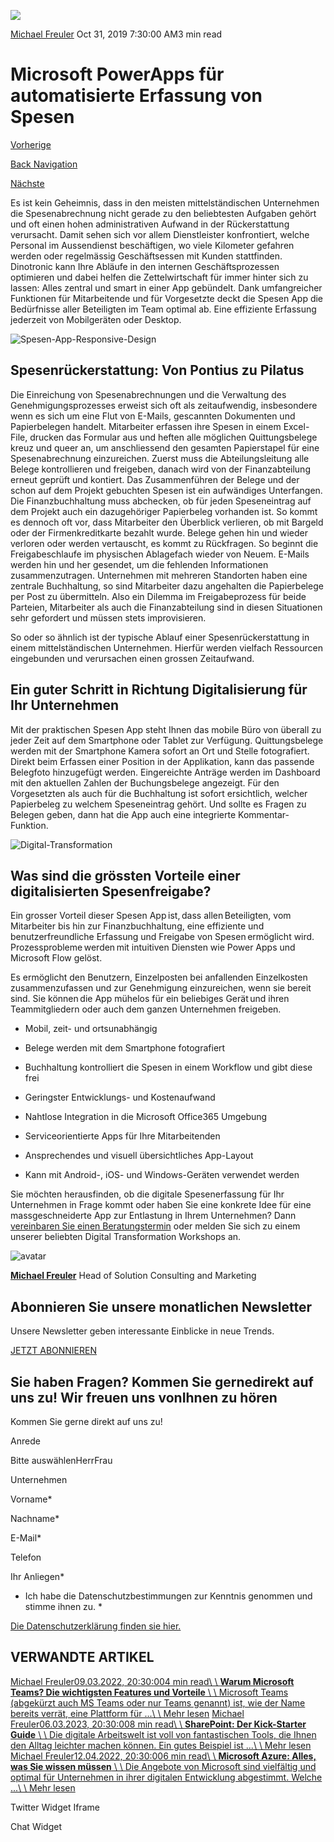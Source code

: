 ![](https://25917640.fs1.hubspotusercontent-eu1.net/hub/25917640/hubfs/csm_Spesen-Frau-Verzweifelt_2cdb362be4-1-400x267.webp?width=300&name=csm_Spesen-Frau-Verzweifelt_2cdb362be4-1-400x267.webp)

[Michael Freuler](https://blog.dinotronic.ch/author/michael-freuler) Oct 31, 2019 7:30:00 AM3 min read

# Microsoft PowerApps für automatisierte Erfassung von Spesen

[Vorherige](https://blog.dinotronic.ch/blog/azure/microsoft-bringt-die-azure-cloud-in-die-schweiz)

[Back Navigation](https://blog.dinotronic.ch/)

[Nächste](https://blog.dinotronic.ch/blog/cyber-security-en/cyber-security-mensch-ist-und-bleibt-der-groesste-risikofaktor)

Es ist kein Geheimnis, dass in den meisten mittelständischen Unternehmen die Spesenabrechnung nicht gerade zu den beliebtesten Aufgaben gehört und oft einen hohen administrativen Aufwand in der Rückerstattung verursacht. Damit sehen sich vor allem Dienstleister konfrontiert, welche Personal im Aussendienst beschäftigen, wo viele Kilometer gefahren werden oder regelmässig Geschäftsessen mit Kunden stattfinden. Dinotronic kann Ihre Abläufe in den internen Geschäftsprozessen optimieren und dabei helfen die Zettelwirtschaft für immer hinter sich zu lassen: Alles zentral und smart in einer App gebündelt. Dank umfangreicher Funktionen für Mitarbeitende und für Vorgesetzte deckt die Spesen App die Bedürfnisse aller Beteiligten im Team optimal ab. Eine effiziente Erfassung jederzeit von Mobilgeräten oder Desktop.

![Spesen-App-Responsive-Design](https://blog.dinotronic.ch/hs-fs/hubfs/Spesen-App-Responsive-Design.webp?width=799&height=533&name=Spesen-App-Responsive-Design.webp)

## Spesenrückerstattung: Von Pontius zu Pilatus

Die Einreichung von Spesenabrechnungen und die Verwaltung des Genehmigungsprozesses erweist sich oft als zeitaufwendig, insbesondere wenn es sich um eine Flut von E-Mails, gescannten Dokumenten und Papierbelegen handelt. Mitarbeiter erfassen ihre Spesen in einem Excel-File, drucken das Formular aus und heften alle möglichen Quittungsbelege kreuz und queer an, um anschliessend den gesamten Papierstapel für eine Spesenabrechnung einzureichen. Zuerst muss die Abteilungsleitung alle Belege kontrollieren und freigeben, danach wird von der Finanzabteilung erneut geprüft und kontiert. Das Zusammenführen der Belege und der schon auf dem Projekt gebuchten Spesen ist ein aufwändiges Unterfangen. Die Finanzbuchhaltung muss abchecken, ob für jeden Speseneintrag auf dem Projekt auch ein dazugehöriger Papierbeleg vorhanden ist. So kommt es dennoch oft vor, dass Mitarbeiter den Überblick verlieren, ob mit Bargeld oder der Firmenkreditkarte bezahlt wurde. Belege gehen hin und wieder verloren oder werden vertauscht, es kommt zu Rückfragen. So beginnt die Freigabeschlaufe im physischen Ablagefach wieder von Neuem. E-Mails werden hin und her gesendet, um die fehlenden Informationen zusammenzutragen. Unternehmen mit mehreren Standorten haben eine zentrale Buchhaltung, so sind Mitarbeiter dazu angehalten die Papierbelege per Post zu übermitteln. Also ein Dilemma im Freigabeprozess für beide Parteien, Mitarbeiter als auch die Finanzabteilung sind in diesen Situationen sehr gefordert und müssen stets improvisieren.

So oder so ähnlich ist der typische Ablauf einer Spesenrückerstattung in einem mittelständischen Unternehmen. Hierfür werden vielfach Ressourcen eingebunden und verursachen einen grossen Zeitaufwand.

## Ein guter Schritt in Richtung Digitalisierung für Ihr Unternehmen

Mit der praktischen Spesen App steht Ihnen das mobile Büro von überall zu jeder Zeit auf dem Smartphone oder Tablet zur Verfügung. Quittungsbelege werden mit der Smartphone Kamera sofort an Ort und Stelle fotografiert. Direkt beim Erfassen einer Position in der Applikation, kann das passende Belegfoto hinzugefügt werden. Eingereichte Anträge werden im Dashboard mit den aktuellen Zahlen der Buchungsbelege angezeigt. Für den Vorgesetzten als auch für die Buchhaltung ist sofort ersichtlich, welcher Papierbeleg zu welchem Speseneintrag gehört. Und sollte es Fragen zu Belegen geben, dann hat die App auch eine integrierte Kommentar-Funktion.

![Digital-Transformation](https://blog.dinotronic.ch/hs-fs/hubfs/Digital-Transformation.webp?width=799&height=393&name=Digital-Transformation.webp)

## Was sind die grössten Vorteile einer digitalisierten Spesenfreigabe?

Ein grosser Vorteil dieser Spesen App ist, dass allen Beteiligten, vom Mitarbeiter bis hin zur Finanzbuchhaltung, eine effiziente und benutzerfreundliche Erfassung und Freigabe von Spesen ermöglicht wird. Prozessprobleme werden mit intuitiven Diensten wie Power Apps und Microsoft Flow gelöst.

Es ermöglicht den Benutzern, Einzelposten bei anfallenden Einzelkosten zusammenzufassen und zur Genehmigung einzureichen, wenn sie bereit sind. Sie können die App mühelos für ein beliebiges Gerät und ihren Teammitgliedern oder auch dem ganzen Unternehmen freigeben.

- Mobil, zeit- und ortsunabhängig
- Belege werden mit dem Smartphone fotografiert
- Buchhaltung kontrolliert die Spesen in einem Workflow und gibt diese frei
- Geringster Entwicklungs- und Kostenaufwand

- Nahtlose Integration in die Microsoft Office365 Umgebung
- Serviceorientierte Apps für Ihre Mitarbeitenden
- Ansprechendes und visuell übersichtliches App-Layout
- Kann mit Android-, iOS- und Windows-Geräten verwendet werden

Sie möchten herausfinden, ob die digitale Spesenerfassung für Ihr Unternehmen in Frage kommt oder haben Sie eine konkrete Idee für eine massgeschneiderte App zur Entlastung in Ihrem Unternehmen? Dann [vereinbaren Sie einen Beratungstermin](https://www.dinotronic.ch/kontakt/) oder melden Sie sich zu einem unserer beliebten Digital Transformation Workshops an.

![avatar](https://25917640.fs1.hubspotusercontent-eu1.net/hub/25917640/hubfs/01_Visual%20Content/01_Mitarbeiter-Fotos/Michael%20Freuler%20klein.png?width=290&name=Michael%20Freuler%20klein.png)

[**Michael Freuler**](https://blog.dinotronic.ch/author/michael-freuler) Head of Solution Consulting and Marketing

## Abonnieren Sie unsere monatlichen Newsletter

Unsere Newsletter geben interessante Einblicke in neue Trends.

[JETZT ABONNIEREN](https://cta-eu1.hubspot.com/web-interactives/public/v1/track/click?encryptedPayload=AVxigLI9RNGGnK8VedYEwrHKJ1Yb1qtvcDTOQhcuWbfI3p2Cu3HuN4rcT4ksi0oAdWh3dVsPheVxm9uoQctS4u3d4lM2i%2Byo0HXbzbVs3PJJGD2iK5NZczNm6qJbSElCxs8cD1t3kOqv4O2pgaw8Er2LAGOt1eJQAiw5567V0Jeniq8hwfD58p1nuOZtA%2BPNkhI%3D&portalId=25917640&webInteractiveContentId=114201044682&webInteractiveId=151726273754&containerType=EMBEDDED&pageUrl=https%3A%2F%2Fblog.dinotronic.ch%2Fblog%2Fdigital-workplace%2Fmicrosoft-powerapps-fuer-automatisierte-erfassung-von-spesen&pageTitle=Microsoft+PowerApps+f%C3%BCr+automatisierte+Erfassung+von+Spesen&referrer=&userAgent=Mozilla%2F5.0+%28X11%3B+Linux+x86_64%29+AppleWebKit%2F537.36+%28KHTML%2C+like+Gecko%29+Chrome%2F132.0.0.0+Safari%2F537.36&hutk=&hssc=&hstc=&pageId=116866207729)

## Sie haben Fragen? Kommen Sie gernedirekt auf uns zu! Wir freuen uns vonIhnen zu hören

Kommen Sie gerne direkt auf uns zu!

Anrede

Bitte auswählenHerrFrau

Unternehmen

Vorname\*

Nachname\*

E-Mail\*

Telefon

Ihr Anliegen\*

- Ich habe die Datenschutzbestimmungen zur Kenntnis genommen und stimme ihnen zu.
\*

[Die Datenschutzerklärung finden sie hier.](https://dinotronic.ch/datenschutz)

## VERWANDTE ARTIKEL

[Michael Freuler09.03.2022, 20:30:004 min read\\
\\
**Warum Microsoft Teams? Die wichtigsten Features und Vorteile** \\
\\
Microsoft Teams (abgekürzt auch MS Teams oder nur Teams genannt) ist, wie der Name bereits verrät, eine Plattform für ...\\
\\
Mehr lesen](https://blog.dinotronic.ch/blog/digital-workplace/warum-microsoft-teams-die-wichtigsten-features-und-vorteile) [Michael Freuler06.03.2023, 20:30:008 min read\\
\\
**SharePoint: Der Kick-Starter Guide** \\
\\
Die digitale Arbeitswelt ist voll von fantastischen Tools, die Ihnen den Alltag leichter machen können. Ein gutes Beispiel ist ...\\
\\
Mehr lesen](https://blog.dinotronic.ch/blog/sharepoint-der-kick-starter-guide) [Michael Freuler12.04.2022, 20:30:006 min read\\
\\
**Microsoft Azure: Alles, was Sie wissen müssen** \\
\\
Die Angebote von Microsoft sind vielfältig und optimal für Unternehmen in ihrer digitalen Entwicklung abgestimmt. Welche ...\\
\\
Mehr lesen](https://blog.dinotronic.ch/blog/cloud/microsoft-azure-alles-was-sie-wissen-muessen)

Twitter Widget Iframe

Chat Widget